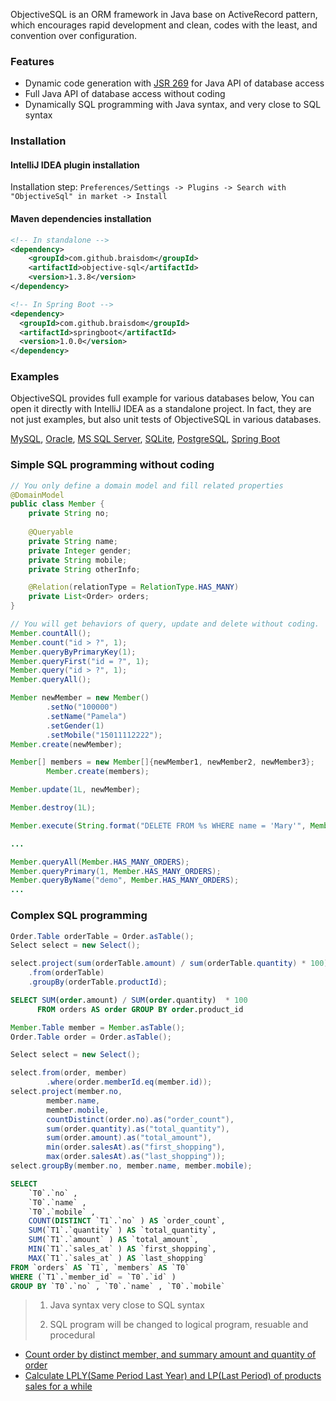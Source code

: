 ObjectiveSQL is an ORM framework in Java base on ActiveRecord pattern, which encourages rapid development and clean, codes with the least, and convention over configuration.


### Features

- Dynamic code generation with [JSR 269](https://jcp.org/en/jsr/detail?id=269) for Java API of database access
- Full Java API of database access without coding
- Dynamically SQL programming with Java syntax,  and very close to SQL syntax

### Installation

#### IntelliJ IDEA plugin installation

Installation step: `Preferences/Settings -> Plugins -> Search with "ObjectiveSql" in market -> Install`

#### Maven dependencies installation

```xml
<!-- In standalone -->
<dependency>
    <groupId>com.github.braisdom</groupId>
    <artifactId>objective-sql</artifactId>
    <version>1.3.8</version>
</dependency>
```

```xml
<!-- In Spring Boot -->
<dependency>
  <groupId>com.github.braisdom</groupId>
  <artifactId>springboot</artifactId>
  <version>1.0.0</version>
</dependency>
```

### Examples

ObjectiveSQL provides full example for various databases below, You can open it directly with IntelliJ IDEA as a standalone project. In fact, they are not just examples, but also unit tests of ObjectiveSQL in various databases.

[MySQL](https://github.com/braisdom/ObjectiveSql/tree/master/examples/mysql),  [Oracle](https://github.com/braisdom/ObjectiveSql/tree/master/examples/oracle),  [MS SQL Server](https://github.com/braisdom/ObjectiveSql/tree/master/examples/sqlserver),  [SQLite](https://github.com/braisdom/ObjectiveSql/tree/master/examples/sqlite),  [PostgreSQL](https://github.com/braisdom/ObjectiveSql/tree/master/examples/postgres),  [Spring Boot](https://github.com/braisdom/ObjectiveSql/tree/master/examples/springboot-sample)

### Simple SQL programming without coding

```java
// You only define a domain model and fill related properties
@DomainModel
public class Member {
    private String no;
    
    @Queryable
    private String name;
    private Integer gender;
    private String mobile;
    private String otherInfo;

    @Relation(relationType = RelationType.HAS_MANY)
    private List<Order> orders;
}
```

```java
// You will get behaviors of query, update and delete without coding.
Member.countAll();
Member.count("id > ?", 1);
Member.queryByPrimaryKey(1);
Member.queryFirst("id = ?", 1);
Member.query("id > ?", 1);
Member.queryAll();

Member newMember = new Member()
        .setNo("100000")
        .setName("Pamela")
        .setGender(1)
        .setMobile("15011112222");
Member.create(newMember);

Member[] members = new Member[]{newMember1, newMember2, newMember3};
        Member.create(members);

Member.update(1L, newMember);

Member.destroy(1L);

Member.execute(String.format("DELETE FROM %s WHERE name = 'Mary'", Member.TABLE_NAME));

...
```

```java
Member.queryAll(Member.HAS_MANY_ORDERS);
Member.queryPrimary(1, Member.HAS_MANY_ORDERS);
Member.queryByName("demo", Member.HAS_MANY_ORDERS);
...
```

### Complex SQL programming

```java
Order.Table orderTable = Order.asTable();
Select select = new Select();

select.project(sum(orderTable.amount) / sum(orderTable.quantity) * 100)
    .from(orderTable)
    .groupBy(orderTable.productId);
```

```sql
SELECT SUM(order.amount) / SUM(order.quantity)  * 100
      FROM orders AS order GROUP BY order.product_id
```

```java
Member.Table member = Member.asTable();
Order.Table order = Order.asTable();

Select select = new Select();

select.from(order, member)
        .where(order.memberId.eq(member.id));
select.project(member.no,
        member.name,
        member.mobile,
        countDistinct(order.no).as("order_count"),
        sum(order.quantity).as("total_quantity"),
        sum(order.amount).as("total_amount"),
        min(order.salesAt).as("first_shopping"),
        max(order.salesAt).as("last_shopping"));
select.groupBy(member.no, member.name, member.mobile);
```

```sql
SELECT
	`T0`.`no` ,
	`T0`.`name` ,
	`T0`.`mobile` ,
	COUNT(DISTINCT `T1`.`no` ) AS `order_count`,
	SUM(`T1`.`quantity` ) AS `total_quantity`,
	SUM(`T1`.`amount` ) AS `total_amount`,
	MIN(`T1`.`sales_at` ) AS `first_shopping`,
	MAX(`T1`.`sales_at` ) AS `last_shopping`
FROM `orders` AS `T1`, `members` AS `T0`
WHERE (`T1`.`member_id` = `T0`.`id` )
GROUP BY `T0`.`no` , `T0`.`name` , `T0`.`mobile`
```

> 1) Java syntax very close to SQL syntax
>
> 2) SQL program will be changed to logical program, resuable and procedural

- [Count order by distinct member, and summary amount and quantity of order](https://github.com/braisdom/ObjectiveSql/blob/master/examples/springboot-sample/src/main/java/com/github/braisdom/objsql/sample/model/Member.java#L41)
- [Calculate LPLY(Same Period Last Year) and LP(Last Period) of products sales for a while](https://github.com/braisdom/ObjectiveSql/blob/master/examples/springboot-sample/src/main/java/com/github/braisdom/objsql/sample/model/Product.java#L45)

